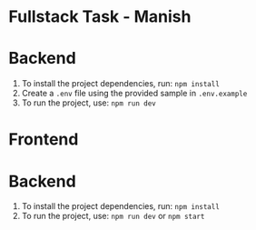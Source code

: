 # Fullstack Task - Manish

# Backend
1. To install the project dependencies, run: `npm install`
2. Create a `.env` file using the provided sample in `.env.example`
3. To run the project, use: `npm run dev`


# Frontend

# Backend
1. To install the project dependencies, run: `npm install`
2. To run the project, use: `npm run dev` or `npm start`
